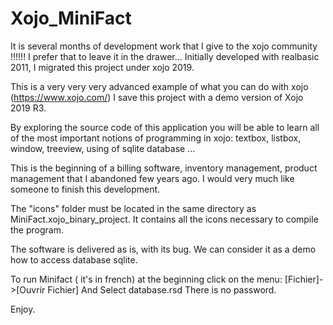 # Xojo_MiniFact

It is several months of development work that I give to the xojo community !!!!!!
I prefer that to leave it in the drawer...
Initially developed with realbasic 2011, I migrated this project under xojo 2019.

This is a very very very advanced example of what you can do with xojo (https://www.xojo.com/)
I save this project with a demo version of Xojo 2019 R3.

By exploring the source code of this application you will be able to learn all of the most important notions of programming in xojo:
textbox, listbox, window, treeview, using of sqlite database ... 

This is the beginning of a billing software, inventory management, product management that I abandoned few years ago. I would very much like someone to finish this development.

The "icons" folder must be located in the same directory as MiniFact.xojo_binary_project.
It contains all the icons necessary to compile the program.

The software is delivered as is, with its bug. We can consider it as a demo how to access database sqlite.

To run Minifact ( it's in french) at the beginning click on the menu:
[Fichier]->[Ouvrir Fichier]
And Select database.rsd
There is no password.


Enjoy.
